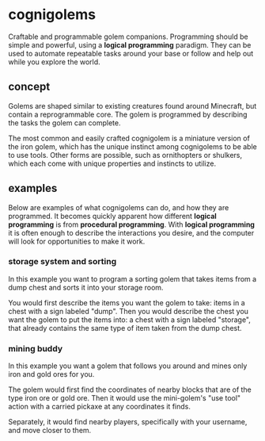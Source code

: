 # cognigolems
Craftable and programmable golem companions. Programming should be simple and powerful, using a **logical programming** paradigm.
They can be used to automate repeatable tasks around your base or follow and help out while you explore the world.

## concept
Golems are shaped similar to existing creatures found around Minecraft, but contain a reprogrammable core.
The golem is programmed by describing the tasks the golem can complete.

The most common and easily crafted cognigolem is a miniature version of the iron golem, which has the unique instinct among cognigolems to be able to use tools.
Other forms are possible, such as ornithopters or shulkers, which each come with unique properties and instincts to utilize.

## examples
Below are examples of what cognigolems can do, and how they are programmed.
It becomes quickly apparent how different **logical programming** is from **procedural programming**.
With **logical programming** it is often enough to describe the interactions you desire, and the computer will look for opportunities to make it work. 

### storage system and sorting
In this example you want to program a sorting golem that takes items from a dump chest and sorts it into your storage room.

You would first describe the items you want the golem to take: items in a chest with a sign labeled "dump".
Then you would describe the chest you want the golem to put the items into: a chest with a sign labeled "storage", that already contains the same type of item taken from the dump chest.

### mining buddy
In this example you want a golem that follows you around and mines only iron and gold ores for you.

The golem would first find the coordinates of nearby blocks that are of the type iron ore or gold ore.
Then it would use the mini-golem's "use tool" action with a carried pickaxe at any coordinates it finds.

Separately, it would find nearby players, specifically with your username, and move closer to them.

